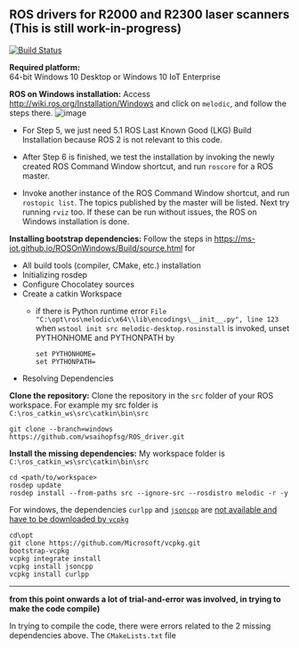 ## ROS drivers for R2000 and R2300 laser scanners (This is still work-in-progress)

[![Build Status](https://travis-ci.org/PepperlFuchs/ROS_driver.svg?branch=master)](https://travis-ci.org/PepperlFuchs/ROS_driver)

**Required platform:**  
64-bit Windows 10 Desktop or Windows 10 IoT Enterprise

**ROS on Windows installation:**  Access http://wiki.ros.org/Installation/Windows and click on `melodic`, and follow the steps there. ![image](https://user-images.githubusercontent.com/75309631/100847609-fee64f80-34ba-11eb-9c47-96670d437385.png)

  * For Step 5, we just need 5.1 ROS Last Known Good (LKG) Build Installation because ROS 2 is not relevant to this code.

  * After Step 6 is finished, we test the installation by invoking the newly created ROS Command Window shortcut, and run `roscore` for a ROS master.

  * Invoke another instance of the ROS Command Window shortcut, and run `rostopic list`. The topics published by the master will be listed. Next try running `rviz` too. If these can be run without issues, the ROS on Windows installation is done.

**Installing bootstrap dependencies:** Follow the steps in https://ms-iot.github.io/ROSOnWindows/Build/source.html for 

  * All build tools (compiler, CMake, etc.) installation
  * Initializing rosdep
  * Configure Chocolatey sources
  * Create a catkin Workspace
    * if there is Python runtime error `File "C:\opt\ros\melodic\x64\\lib\encodings\__init__.py", line 123` when `wstool init src melodic-desktop.rosinstall` is invoked, unset  PYTHONHOME and PYTHONPATH by
    
      ```
      set PYTHONHOME=
      set PYTHONPATH=
      ```
  * Resolving Dependencies
  
**Clone the repository:** Clone the repository in the `src` folder of your ROS workspace. For example my src folder is `C:\ros_catkin_ws\src\catkin\bin\src`
```
git clone --branch=windows https://github.com/wsaihopfsg/ROS_driver.git
```
**Install the missing dependencies:** My workspace folder is `C:\ros_catkin_ws\src\catkin\bin\src`
```
cd <path/to/workspace>
rosdep update
rosdep install --from-paths src --ignore-src --rosdistro melodic -r -y
```
For windows, the dependencies `curlpp` and [`jsoncpp`](https://github.com/open-source-parsers/jsoncpp) are [not available and have to be downloaded by `vcpkg`](https://github.com/ros-industrial-consortium/tesseract/issues/146#issue-505378940)

```
cd\opt
git clone https://github.com/Microsoft/vcpkg.git
bootstrap-vcpkg
vcpkg integrate install
vcpkg install jsoncpp
vcpkg install curlpp
```
---
**from this point onwards a lot of trial-and-error was involved, in trying to make the code compile)**

In trying to compile the code, there were errors related to the 2 missing dependencies above. The `CMakeLists.txt` file
